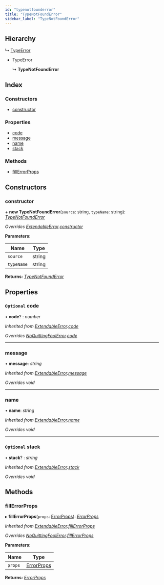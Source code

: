 ```yaml
---
id: "typenotfounderror"
title: "TypeNotFoundError"
sidebar_label: "TypeNotFoundError"
---
```


## Hierarchy

  ↳ [TypeError](typeerror.md)

* TypeError

  ↳ **TypeNotFoundError**

## Index

### Constructors

* [constructor](typenotfounderror.md#constructor)

### Properties

* [code](typenotfounderror.md#optional-code)
* [message](typenotfounderror.md#message)
* [name](typenotfounderror.md#name)
* [stack](typenotfounderror.md#optional-stack)

### Methods

* [fillErrorProps](typenotfounderror.md#fillerrorprops)

## Constructors

###  constructor

\+ **new TypeNotFoundError**(`source`: string, `typeName`: string): *[TypeNotFoundError](typenotfounderror.md)*

*Overrides [ExtendableError](extendableerror.md).[constructor](extendableerror.md#constructor)*

**Parameters:**

Name | Type |
------ | ------ |
`source` | string |
`typeName` | string |

**Returns:** *[TypeNotFoundError](typenotfounderror.md)*

## Properties

### `Optional` code

• **code**? : *number*

*Inherited from [ExtendableError](extendableerror.md).[code](extendableerror.md#optional-code)*

*Overrides [NoQuittingFoolError](noquittingfoolerror.md).[code](noquittingfoolerror.md#optional-code)*

___

###  message

• **message**: *string*

*Inherited from [ExtendableError](extendableerror.md).[message](extendableerror.md#message)*

*Overrides void*

___

###  name

• **name**: *string*

*Inherited from [ExtendableError](extendableerror.md).[name](extendableerror.md#name)*

*Overrides void*

___

### `Optional` stack

• **stack**? : *string*

*Inherited from [ExtendableError](extendableerror.md).[stack](extendableerror.md#optional-stack)*

*Overrides void*

## Methods

###  fillErrorProps

▸ **fillErrorProps**(`props`: [ErrorProps](../modules/types.md#errorprops)): *[ErrorProps](../modules/types.md#errorprops)*

*Inherited from [ExtendableError](extendableerror.md).[fillErrorProps](extendableerror.md#fillerrorprops)*

*Overrides [NoQuittingFoolError](noquittingfoolerror.md).[fillErrorProps](noquittingfoolerror.md#fillerrorprops)*

**Parameters:**

Name | Type |
------ | ------ |
`props` | [ErrorProps](../modules/types.md#errorprops) |

**Returns:** *[ErrorProps](../modules/types.md#errorprops)*
